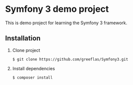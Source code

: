Symfony 3 demo project
======================

This is demo project for learning the Symfony 3 framework.

Installation
------------

1. Clone project

    `$ git clone https://github.com/greeflas/Symfony3.git`
    
2. Install dependencies

    `$ composer install`